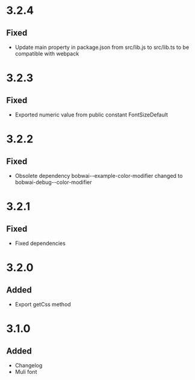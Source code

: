 # 3.2.4
## Fixed
- Update main property in package.json from src/lib.js to src/lib.ts to be compatible with webpack

# 3.2.3
## Fixed
- Exported numeric value from public constant FontSizeDefault

# 3.2.2
## Fixed
- Obsolete dependency bobwai--example-color-modifier changed to bobwai-debug--color-modifier

# 3.2.1
## Fixed
- Fixed dependencies

# 3.2.0
## Added
- Export getCss method

# 3.1.0
## Added
- Changelog
- Muli font
